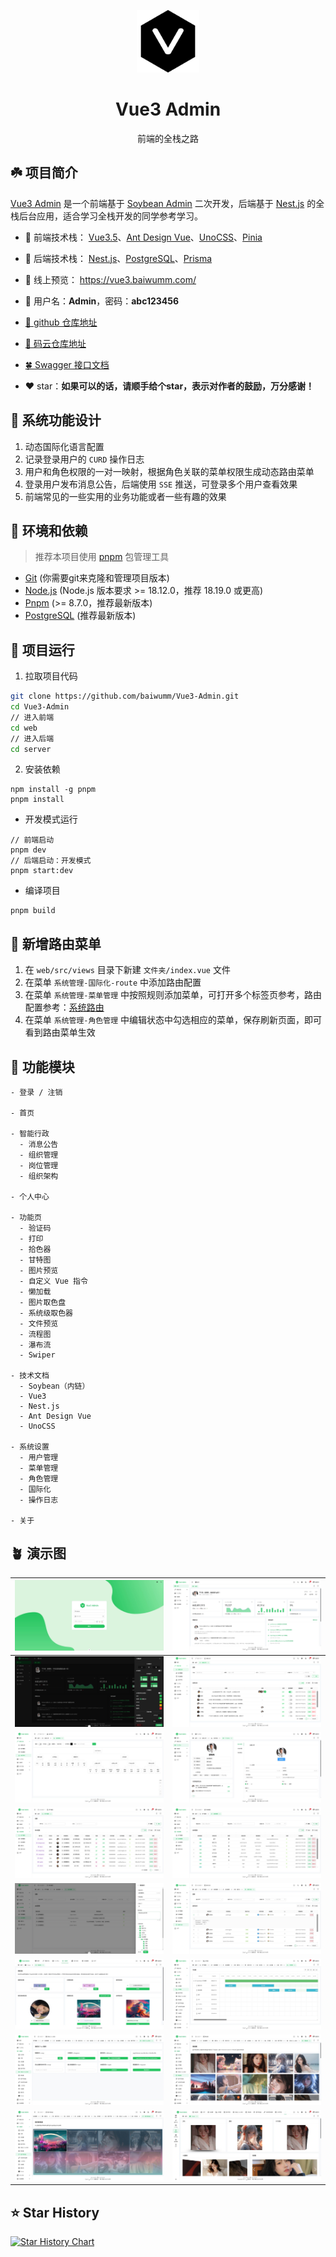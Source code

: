 <p align="center"><img width="100" src="./web//src//assets//svg-icon/logo.svg" alt="Vue3 Admin"></p>
<h1 align="center">Vue3 Admin</h1>
<p align="center">前端的全栈之路</p>

## ☘️ 项目简介
[Vue3 Admin](https://vue3.baiwumm.com/) 是一个前端基于 [Soybean Admin](https://docs.soybeanjs.cn/) 二次开发，后端基于 [Nest.js](https://nestjs.com/) 的全栈后台应用，适合学习全栈开发的同学参考学习。

- 🍁 前端技术栈： [Vue3.5](https://cn.vuejs.org/)、[Ant Design Vue](https://www.antdv.com/)、[UnoCSS](https://unocss.dev/)、[Pinia](https://pinia.vuejs.org/)


- 🍁 后端技术栈： [Nest.js](https://nestjs.com/)、[PostgreSQL](https://www.postgresql.org/)、[Prisma](https://prisma.yoga/)

- 🍂 线上预览： https://vue3.baiwumm.com/

- 🍃 用户名：**Admin**，密码：**abc123456**

- [🪹 github 仓库地址](https://github.com/baiwumm/Vue3-Admin/)

- [🪺 码云仓库地址](https://gitee.com/baiwumm/Vue3-Admin/)

- [🍀 Swagger 接口文档](https://vue3.baiwumm.com/docs)

- ❤️ star：**如果可以的话，请顺手给个star，表示对作者的鼓励，万分感谢！**

## 🌿 系统功能设计
1. 动态国际化语言配置
2. 记录登录用户的 `CURD` 操作日志
3. 用户和角色权限的一对一映射，根据角色关联的菜单权限生成动态路由菜单
4. 登录用户发布消息公告，后端使用 `SSE` 推送，可登录多个用户查看效果
5. 前端常见的一些实用的业务功能或者一些有趣的效果

## 🌳 环境和依赖
> 推荐本项目使用 [pnpm](https://github.com/pnpm/pnpm/) 包管理工具
- [Git](https://git-scm.com/) (你需要git来克隆和管理项目版本)
- [Node.js](https://nodejs.org/) (Node.js 版本要求 >= 18.12.0，推荐 18.19.0 或更高)
- [Pnpm](https://github.com/pnpm/pnpm/) (>= 8.7.0，推荐最新版本)
- [PostgreSQL](https://www.postgresql.org/) (推荐最新版本)

## 🌴 项目运行

1. 拉取项目代码
```bash
git clone https://github.com/baiwumm/Vue3-Admin.git
cd Vue3-Admin
// 进入前端
cd web
// 进入后端
cd server
```

2. 安装依赖
```
npm install -g pnpm
pnpm install
```

- 开发模式运行
```
// 前端启动
pnpm dev
// 后端启动：开发模式
pnpm start:dev
```

- 编译项目
```
pnpm build
```

## 🌵 新增路由菜单
1. 在 `web/src/views` 目录下新建 `文件夹/index.vue` 文件
2. 在菜单 `系统管理-国际化-route` 中添加路由配置
3. 在菜单 `系统管理-菜单管理` 中按照规则添加菜单，可打开多个标签页参考，路由配置参考：[系统路由](https://docs.soybeanjs.cn/zh/guide/router/intro.html)
4. 在菜单 `系统管理-角色管理` 中编辑状态中勾选相应的菜单，保存刷新页面，即可看到路由菜单生效

## 🌱 功能模块

```
- 登录 / 注销

- 首页

- 智能行政
  - 消息公告
  - 组织管理
  - 岗位管理
  - 组织架构

- 个人中心

- 功能页
  - 验证码
  - 打印
  - 拾色器
  - 甘特图
  - 图片预览
  - 自定义 Vue 指令
  - 懒加载
  - 图片取色盘
  - 系统级取色器
  - 文件预览
  - 流程图
  - 瀑布流
  - Swiper

- 技术文档
  - Soybean（内链）
  - Vue3
  - Nest.js
  - Ant Design Vue
  - UnoCSS

- 系统设置
  - 用户管理
  - 菜单管理
  - 角色管理
  - 国际化
  - 操作日志

- 关于

```

## 🪴 演示图

| ![](./web/src/assets/demo/1.jpg) | ![](./web/src/assets/demo/2.jpg) |
| ------------------------------------------------------------ | ------------------------------------------------------------ |
| ![](./web/src/assets/demo/3.jpg) | ![](./web/src/assets/demo/4.png) |
| ![](./web/src/assets/demo/5.jpg) | ![](./web/src/assets/demo/6.jpg) |
| ![](./web/src/assets/demo/7.jpg) | ![](./web/src/assets/demo/8.jpg) |
| ![](./web/src/assets/demo/9.jpg) | ![](./web/src/assets/demo/10.jpg) |
| ![](./web/src/assets/demo/11.jpg) | ![](./web/src/assets/demo/12.jpg) |
| ![](./web/src/assets/demo/13.jpg) | ![](./web/src/assets/demo/14.jpg) |
| ![](./web/src/assets/demo/15.jpg) | ![](./web/src/assets/demo/16.jpg) |

## ⭐ Star History

[![Star History Chart](https://api.star-history.com/svg?repos=baiwumm/Vue3-Admin&type=Date)](https://star-history.com/#baiwumm/Vue3-Admin&Date)